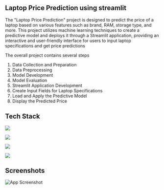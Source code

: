 
## Laptop Price Prediction using streamlit

The "Laptop Price Prediction" project is designed to predict the price of a laptop based on various features such as brand, RAM, storage type, and more. This project utilizes machine learning techniques to create a predictive model and deploys it through a Streamlit application, providing an interactive and user-friendly interface for users to input laptop specifications and get price predictions

The overall project contains several steps
1. Data Collection and Preparation
2. Data Preprocessing
3. Model Development
4. Model Evaluation
5. Streamlit Application Development
6. Create Input Fields for Laptop Specifications
7. Load and Apply the Predictive Model
8. Display the Predicted Price



## Tech Stack

![](https://img.shields.io/badge/Python-FFD43B?style=for-the-badge&logo=python&logoColor=blue)

![](https://img.shields.io/badge/Pandas-2C2D72?style=for-the-badge&logo=pandas&logoColor=white)

![](https://img.shields.io/badge/scikit_learn-F7931E?style=for-the-badge&logo=scikit-learn&logoColor=white)

![](https://img.shields.io/badge/Streamlit-FF4B4B?style=for-the-badge&logo=Streamlit&logoColor=white)


## Screenshots

![App Screenshot](https://github.com/vaghani04/Laptop_Price_Prediction/assets/112779591/2c9ac23d-b830-41e8-ac9d-1275b0f2905c)
